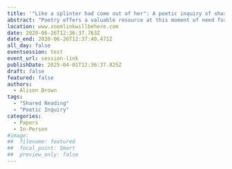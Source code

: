 ```yaml
---
title: '"Like a splinter had come out of her": A poetic inquiry of shared reading'
abstract: "Poetry offers a valuable resource at this moment of need for language that not only informs but also connects, enacts, and creates. With this paper, I present a selection of findings from the poetic inquiry phase of my doctoral research examining what happens when we bring people together to read aloud and discuss literary works. I create and share three sets of poems: found poems from the transcripts of my interviews with reading group participants, found poems from the work of relevant theorists, and threshold poems that weave in my voice as the poet-researcher. The poems reveal how the cultivated liminal space of shared reading can engender a practice of listening otherwise experienced as a process of relational wellbeing."
location: www.zoomlinkwillbehere.com
date: 2020-06-26T12:36:37.763Z
date_end: 2020-06-26T12:37:40.471Z
all_day: false
eventsession: test
event_url: session-link
publishDate: 2025-04-01T12:36:37.825Z
draft: false
featured: false
authors:
  - Alison Brown
tags:
  - "Shared Reading"
  - "Poetic Inquiry"
categories:
  - Papers
  - In-Person
#image:
##  filename: featured
##  focal_point: Smart
##  preview_only: false
---
```

